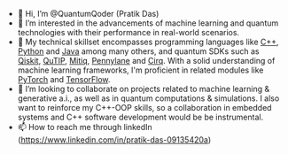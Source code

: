 - 👋 Hi, I’m @QuantumQoder (Pratik Das)
- 👀 I’m interested in the advancements of machine learning and quantum technologies with their performance in real-world scenarios.
- 🌱 My technical skillset encompasses programming languages like [C++](https://isocpp.org), [Python](https://www.python.org) and [Java](https://www.java.com/en/) among many others, and quantum SDKs such as [Qiskit](https://qiskit.org), [QuTIP](https://qutip.org), [Mitiq](https://mitiq.readthedocs.io/en/stable/), [Pennylane](https://pennylane.ai) and [Cirq](https://quantumai.google/cirq). With a solid understanding of machine learning frameworks, I'm proficient in related modules like [PyTorch](https://pytorch.org) and [TensorFlow](https://www.tensorflow.org).
- 💞️ I’m looking to collaborate on projects related to machine learning & generative a.i., as well as in quantum computations & simulations. I also want to reinforce my C++-OOP skills, so a collaboration in embedded systems and C++ software development would be be instrumental.
- 📫 How to reach me through linkedIn (https://www.linkedin.com/in/pratik-das-09135420a)

<!---
QuantumQoder/QuantumQoder is a ✨ special ✨ repository because its `README.md` (this file) appears on your GitHub profile.
You can click the Preview link to take a look at your changes.
--->
